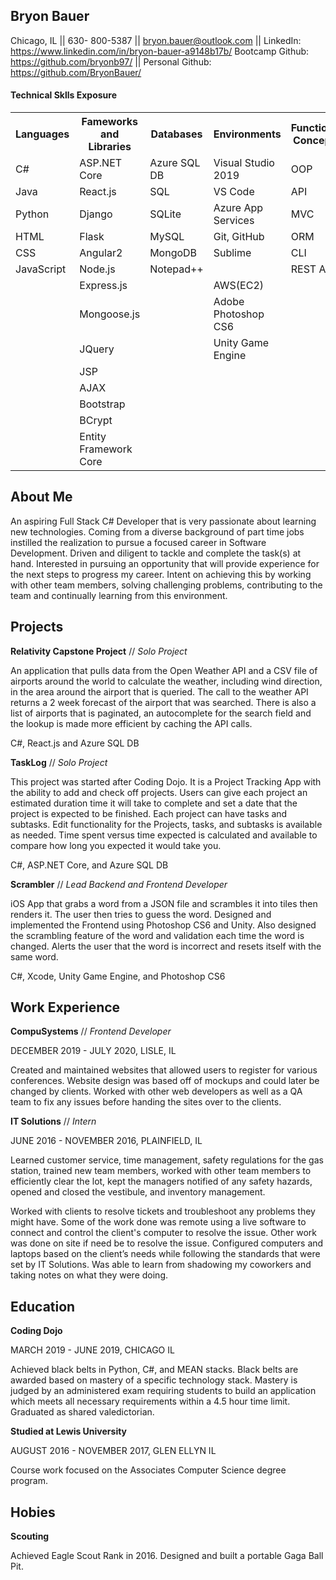 ## Bryon Bauer
Chicago, IL || 630- 800-5387 || bryon.bauer@outlook.com || LinkedIn: https://www.linkedin.com/in/bryon-bauer-a9148b17b/
Bootcamp Github: https://github.com/bryonb97/ || Personal Github: https://github.com/BryonBauer/


#### Technical Sklls Exposure
<table>
        <tr>
            <th>Languages</th>
            <th>Fameworks and Libraries</th>
            <th>Databases</th>
            <th>Environments</th>
            <th>Functional Concepts</th>
        </tr>
        <tr>
            <td>C#</td>
            <td>ASP.NET Core</td>
            <td>Azure SQL DB</td>
            <td>Visual Studio 2019</td>
            <td>OOP</td>
        </tr>
        <tr>
            <td>Java</td>
            <td>React.js</td>
            <td>SQL</td>
            <td>VS Code</td>
            <td>API</td>
        </tr>
        <tr>
            <td>Python</td>
            <td>Django</td>
            <td>SQLite</td>
            <td>Azure App Services</td>
            <td>MVC</td>
        </tr>
        <tr>
            <td>HTML</td>
            <td>Flask</td>
            <td>MySQL</td>
            <td>Git, GitHub</td>
            <td>ORM</td>
        </tr>
        <tr>
            <td>CSS</td>
            <td>Angular2</td>
            <td>MongoDB</td>
            <td>Sublime</td>
            <td>CLI</td>
        </tr>
        <tr>
            <td>JavaScript</td>
            <td>Node.js</td>
            <td>Notepad++</td>
            <td></td>
            <td>REST API</td>
        </tr>
        <tr>
            <td></td>
            <td>Express.js</td>
            <td></td>
            <td>AWS(EC2)</td>
            <td></td>
        </tr>
        <tr>
            <td></td>
            <td>Mongoose.js</td>
            <td></td>
            <td>Adobe Photoshop CS6</td>
            <td></td>
        </tr>
        <tr>
            <td></td>
            <td>JQuery</td>
            <td></td>
            <td>Unity Game Engine</td>
            <td></td>
        </tr>
        <tr>
            <td></td>
            <td>JSP</td>
            <td></td>
            <td></td>
            <td></td>
        </tr>
        <tr>
            <td></td>
            <td>AJAX</td>
            <td></td>
            <td></td>
            <td></td>
        </tr>
        <tr>
            <td></td>
            <td>Bootstrap</td>
            <td></td>
            <td></td>
            <td></td>
        </tr>
        <tr>
            <td></td>
            <td>BCrypt</td>
            <td></td>
            <td></td>
            <td></td>
        </tr>
        <tr>
            <td></td>
            <td>Entity Framework Core</td>
            <td></td>
            <td></td>
            <td></td>
        </tr>
</table>


## About Me
An aspiring Full Stack C# Developer that is very passionate about learning new technologies. Coming from a diverse background of part time jobs instilled the realization to pursue a focused career in Software Development. Driven and diligent to tackle and complete the task(s) at hand. Interested in pursuing an opportunity that will provide experience for the next steps to progress my career. Intent on achieving this by working with other team members, solving challenging problems, contributing to the team and continually learning from this environment.


## Projects
**Relativity Capstone Project**  // *Solo Project*

An application that pulls data from the Open Weather API and a CSV file of airports around the world to calculate the weather, including wind direction, in the area around the airport that is queried. The call to the weather API returns a 2 week forecast of the airport that was searched. There is also a list of airports that is paginated, an autocomplete for the search field and the lookup is made more efficient by caching the API calls. 

C#, React.js and Azure SQL DB


**TaskLog** // *Solo Project*

This  project was started after Coding Dojo. It is a Project Tracking App with the ability to add and check off projects. Users can give each project an estimated duration time it will take to complete and set a date that the project is expected to be finished. Each project can have tasks and subtasks. Edit functionality for the Projects, tasks, and subtasks is available as needed. Time spent versus time expected is calculated and available to compare how long you expected it would take you.

C#, ASP.NET Core, and Azure SQL DB


**Scrambler** // *Lead Backend and Frontend Developer*

iOS App that grabs a word from a JSON file and scrambles it into tiles then renders it. The user then tries to guess the word. Designed and implemented the Frontend using Photoshop CS6 and Unity. Also designed the scrambling feature of the word and validation each time the word is changed. Alerts the user that the word is incorrect and resets itself with the same word.

C#, Xcode, Unity Game Engine, and Photoshop CS6


## Work Experience
**CompuSystems** // *Frontend Developer*

DECEMBER 2019 - JULY 2020,  LISLE, IL

Created and maintained websites that allowed users to register for various conferences. Website design was based off of mockups and could later be changed by clients. Worked with other web developers as well as a QA team to fix any issues before handing the sites over to the clients. 


**IT Solutions** // *Intern*

JUNE 2016 - NOVEMBER 2016,  PLAINFIELD, IL

Learned customer service, time management, safety regulations for the gas station, trained new team members, worked with other team members to efficiently clear the lot, kept the managers notified of any safety hazards, opened and closed the vestibule, and  inventory management.

Worked with clients to resolve tickets and troubleshoot any problems they might have.  Some of the work done was remote using a live software to connect and control the client's computer to resolve the issue. Other work was done on site if need be to resolve the issue. Configured computers and laptops based on the client’s needs while following the standards that were set by IT Solutions. Was able to learn from shadowing my coworkers and taking notes on what they were doing.

## Education
**Coding Dojo**

MARCH  2019 - JUNE  2019,  CHICAGO IL

Achieved black belts in Python, C#, and MEAN stacks. Black belts are awarded based on mastery of a specific technology stack.  Mastery is judged by an administered exam requiring students to build an application which meets all necessary requirements within a 4.5 hour time limit.
Graduated as shared valedictorian.


**Studied at Lewis University**

AUGUST  2016 - NOVEMBER  2017, GLEN ELLYN IL

Course work focused on the Associates Computer Science degree program.


## Hobies

**Scouting**

Achieved Eagle Scout Rank in 2016. Designed and built a portable Gaga Ball Pit.


<!-- ### Footer

Last updated: August 2, 2020 -->



